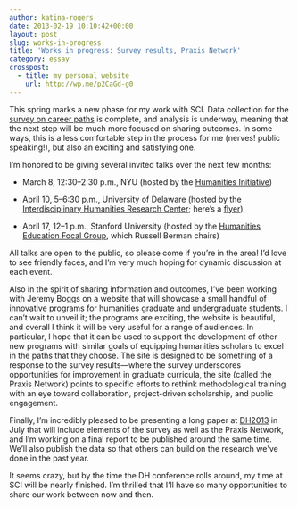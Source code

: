 ```yaml
---
author: katina-rogers
date: 2013-02-19 10:10:42+00:00
layout: post
slug: works-in-progress
title: 'Works in progress: Survey results, Praxis Network'
category: essay
crosspost:
  - title: my personal website
    url: http://wp.me/p2CaGd-g0
---
```


This spring marks a new phase for my work with SCI. Data collection for the [survey on career paths](http://katinarogers.com/2012/11/05/outside-the-pipeline-from-anecdote-to-data/) is complete, and analysis is underway, meaning that the next step will be much more focused on sharing outcomes. In some ways, this is a less comfortable step in the process for me (nerves! public speaking!), but also an exciting and satisfying one.

I’m honored to be giving several invited talks over the next few months:




  * March 8, 12:30–2:30 p.m., NYU (hosted by the [Humanities Initiative](http://www.humanitiesinitiative.org/))


  * April 10, 5–6:30 p.m., University of Delaware (hosted by the [Interdisciplinary Humanities Research Center](http://www.udel.edu/ihrc/projects/2013/2013-digital-humanities.html); here’s a [flyer](http://bit.ly/WuoXDi))


  * April 17, 12–1 p.m., Stanford University (hosted by the [Humanities Education Focal Group](http://www.stanford.edu/dept/DLCL/cgi-bin/web/groups/humanities-education-0), which Russell Berman chairs)


All talks are open to the public, so please come if you’re in the area! I’d love to see friendly faces, and I’m very much hoping for dynamic discussion at each event.

Also in the spirit of sharing information and outcomes, I’ve been working with Jeremy Boggs on a website that will showcase a small handful of innovative programs for humanities graduate and undergraduate students. I can’t wait to unveil it; the programs are exciting, the website is beautiful, and overall I think it will be very useful for a range of audiences. In particular, I hope that it can be used to support the development of other new programs with similar goals of equipping humanities scholars to excel in the paths that they choose. The site is designed to be something of a response to the survey results&mdash;where the survey underscores opportunities for improvement in graduate curricula, the site (called the Praxis Network) points to specific efforts to rethink methodological training with an eye toward collaboration, project-driven scholarship, and public engagement.

Finally, I’m incredibly pleased to be presenting a long paper at [DH2013](http://dh2013.unl.edu/) in July that will include elements of the survey as well as the Praxis Network, and I’m working on a final report to be published around the same time. We’ll also publish the data so that others can build on the research we've done in the past year.

It seems crazy, but by the time the DH conference rolls around, my time at SCI will be nearly finished. I’m thrilled that I’ll have so many opportunities to share our work between now and then.
